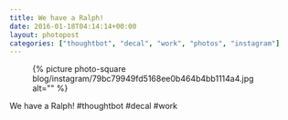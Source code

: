 ```yaml
---
title: We have a Ralph!
date: 2016-01-18T04:14:14+00:00
layout: photopost
categories: ["thoughtbot", "decal", "work", "photos", "instagram"]
---
```


<figure class="photo photo--square">
  {% picture photo-square blog/instagram/79bc79949fd5168ee0b464b4bb1114a4.jpg alt="" %}
</figure>

We have a Ralph!
#thoughtbot #decal #work
